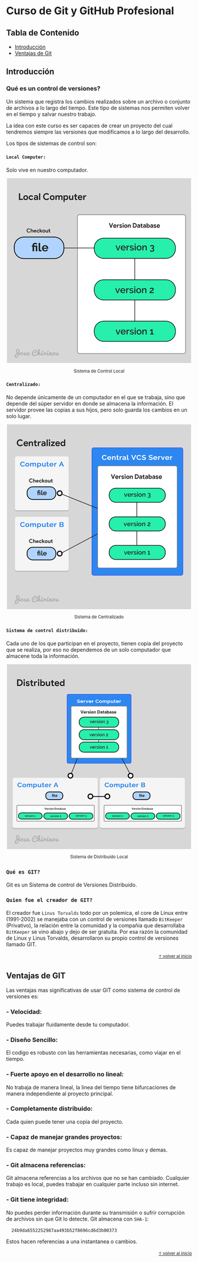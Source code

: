 # Curso de Git y GitHub Profesional

## Tabla de Contenido

  - [Introducción](#introducción)
  - [Ventajas de Git](#ventajas-de-git)


## Introducción

### Qué es un control de versiones?
  Un sistema que registra los cambios realizados sobre un archivo o conjunto de archivos a lo largo del tiempo. Este tipo de sistemas nos permiten volver en el tiempo y salvar nuestro trabajo.

  La idea con este curso es ser capaces de crear un proyecto del cual tendremos siempre las versiones que modificamos a lo largo del desarrollo.

  Los tipos de sistemas de control son:

#### `Local Computer:`
  Solo vive en nuestro computador.
  
  <div align="center">
    <img src="static/git-local.png">
    <small><p>Sistema de Control Local</p></small>
  </div>

#### `Centralizado:`
  No depende únicamente de un computador en el que se trabaja, sino que depende del súper servidor en donde se almacena la información. El servidor provee las copias a sus hijos, pero solo guarda los cambios en un solo lugar.

  <div align="center">
    <img src="static/git-centralizado.png">
    <small><p>Sistema de Centralizado</p></small>
  </div>

#### `Sistema de control distribuido:`
   Cada uno de los que participan en el proyecto, tienen copia del proyecto que se realiza, por eso no dependemos de un solo computador que almacene toda la información.

   <div align="center">
    <img src="static/git-distribuido.png">
    <small><p>Sistema de Distribuido Local</p></small>
  </div>

### `Qué es GIT?`
  Git es un Sistema de control de Versiones Distribuido.

### `Quien fue el creador de GIT?`
  El creador fue `Linus Torvalds` todo por un polemica, el core de Linux entre (1991-2002) se manejaba con un control de versiones llamado `BitKeeper` (Privativo), la relación entre la comunidad y la compañia que desarrollaba `BitKeeper` se vino abajo y dejo de ser gratuita. Por esa razón la comunidad de Linux y Linus Torvalds, desarrollaron su propio control de versiones llamado GIT.



<div align="right">
  <small><a href="#tabla-de-contenido">🡡 volver al inicio</a></small>
</div>

## Ventajas de GIT
  Las ventajas mas significativas de usar GIT como sistema de control de versiones es:

### - Velocidad:
  Puedes trabajar fluidamente desde tu computador.

### - Diseño Sencillo:
  El codigo es robusto con las herramientas necesarias, como viajar en el tiempo.

### - Fuerte apoyo en el desarrollo no lineal:
  No trabaja de manera lineal, la linea del tiempo tiene bifurcaciones de manera independiente al proyecto principal.
  
### - Completamente distribuido:
  Cada quien puede tener una copia del proyecto.

### - Capaz de manejar grandes proyectos:
  Es capaz de manejar proyectos muy grandes como linux y demas.

### - Git almacena referencias:
  Git almacena referencias a los archivos que no se han cambiado.
  Cualquier trabajo es local, puedes trabajar en cualquier parte incluso sin internet.

### - Git tiene integridad:
  No puedes perder información durante su transmisión o sufrir corrupción de archivos sin que Git lo detecte.
  Git almacena con `SHA-1`:
  ```sha
    24b9da6552252987aa493b52f8696cd6d3b00373
  ```
  Estos hacen referencias a una instantanea o cambios.

<div align="right">
  <small><a href="#tabla-de-contenido">🡡 volver al inicio</a></small>
</div>